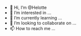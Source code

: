 - 👋 Hi, I’m @Helotte
- 👀 I’m interested in ...
- 🌱 I’m currently learning ...
- 💞️ I’m looking to collaborate on ...
- 📫 How to reach me ...

<!---
Helotte/Helotte is a ✨ special ✨ repository because its `README.md` (this file) appears on your GitHub profile.
You can click the Preview link to take a look at your changes.
--->
